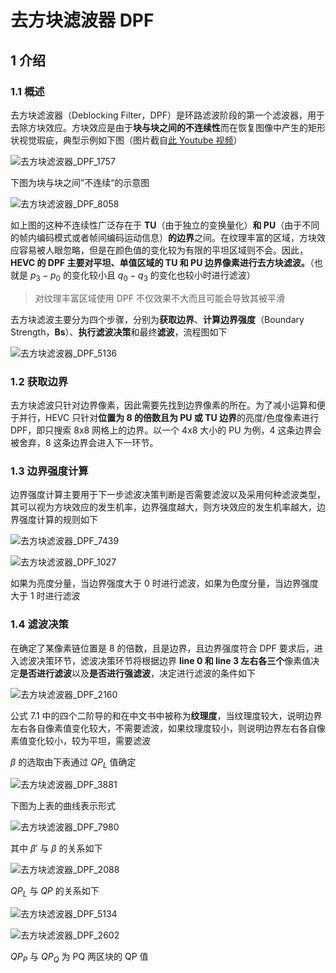 # 去方块滤波器 DPF

## 1 介绍

### 1.1 概述

去方块滤波器（Deblocking Filter，DPF）是环路滤波阶段的第一个滤波器，用于去除方块效应。方块效应是由于**块与块之间的不连续性**而在恢复图像中产生的矩形状视觉瑕疵，典型示例如下图（图片截自[此 Youtube 视频](https://www.youtube.com/watch?v=PKXIwixuA_E)）

![去方块滤波器_DPF_1757](markdown_images/%E5%8E%BB%E6%96%B9%E5%9D%97%E6%BB%A4%E6%B3%A2%E5%99%A8_DPF_1757.png)

下图为块与块之间”不连续“的示意图

![去方块滤波器_DPF_8058](markdown_images/%E5%8E%BB%E6%96%B9%E5%9D%97%E6%BB%A4%E6%B3%A2%E5%99%A8_DPF_8058.png)

如上图的这种不连续性广泛存在于 **TU**（由于独立的变换量化）**和 PU**（由于不同的帧内编码模式或者帧间编码运动信息）**的边界**之间。在纹理丰富的区域，方块效应容易被人眼忽略，但是在颜色值的变化较为有限的平坦区域则不会。因此，**HEVC 的 DPF 主要对平坦、单值区域的 TU 和 PU 边界像素进行去方块滤波。**（也就是 $p_3 - p_0$ 的变化较小且 $q_0 - q_3$ 的变化也较小时进行滤波）

> 对纹理丰富区域使用 DPF 不仅效果不大而且可能会导致其被平滑

去方块滤波主要分为四个步骤，分别为**获取边界**、**计算边界强度**（Boundary Strength，**Bs**）、**执行滤波决策**和最终**滤波**，流程图如下

![去方块滤波器_DPF_5136](markdown_images/%E5%8E%BB%E6%96%B9%E5%9D%97%E6%BB%A4%E6%B3%A2%E5%99%A8_DPF_5136.png)

### 1.2 获取边界

去方块滤波只针对边界像素，因此需要先找到边界像素的所在。为了减小运算和便于并行，HEVC 只针对**位置为 8 的倍数且为 PU 或 TU 边界**的亮度/色度像素进行 DPF，即只搜索 8x8 网格上的边界。以一个 4x8 大小的 PU 为例，4 这条边界会被舍弃，8 这条边界会进入下一环节。

### 1.3 边界强度计算

边界强度计算主要用于下一步滤波决策判断是否需要滤波以及采用何种滤波类型，其可以视为方块效应的发生机率，边界强度越大，则方块效应的发生机率越大，边界强度计算的规则如下

![去方块滤波器_DPF_7439](markdown_images/%E5%8E%BB%E6%96%B9%E5%9D%97%E6%BB%A4%E6%B3%A2%E5%99%A8_DPF_7439.png)

![去方块滤波器_DPF_1027](markdown_images/%E5%8E%BB%E6%96%B9%E5%9D%97%E6%BB%A4%E6%B3%A2%E5%99%A8_DPF_1027.png)

如果为亮度分量，当边界强度大于 0 时进行滤波，如果为色度分量，当边界强度大于 1 时进行滤波

### 1.4 滤波决策

在确定了某像素链位置是 8 的倍数，且是边界，且边界强度符合 DPF 要求后，进入滤波决策环节，滤波决策环节将根据边界 **line 0 和 line 3 左右各三个**像素值决定**是否进行滤波**以及**是否进行强滤波**，决定进行滤波的条件如下

![去方块滤波器_DPF_2160](markdown_images/%E5%8E%BB%E6%96%B9%E5%9D%97%E6%BB%A4%E6%B3%A2%E5%99%A8_DPF_2160.png)

公式 7.1 中的四个二阶导的和在中文书中被称为**纹理度**，当纹理度较大，说明边界左右各自像素值变化较大，不需要滤波，如果纹理度较小，则说明边界左右各自像素值变化较小，较为平坦，需要滤波

$\beta$ 的选取由下表通过 $QP_L$ 值确定

![去方块滤波器_DPF_3881](markdown_images/%E5%8E%BB%E6%96%B9%E5%9D%97%E6%BB%A4%E6%B3%A2%E5%99%A8_DPF_3881.png)

下图为上表的曲线表示形式

![去方块滤波器_DPF_7980](markdown_images/%E5%8E%BB%E6%96%B9%E5%9D%97%E6%BB%A4%E6%B3%A2%E5%99%A8_DPF_7980.png)

其中 $\beta'$ 与 $\beta$ 的关系如下

![去方块滤波器_DPF_2088](markdown_images/%E5%8E%BB%E6%96%B9%E5%9D%97%E6%BB%A4%E6%B3%A2%E5%99%A8_DPF_2088.png)

$QP_L$ 与 $QP$ 的关系如下

![去方块滤波器_DPF_5134](markdown_images/%E5%8E%BB%E6%96%B9%E5%9D%97%E6%BB%A4%E6%B3%A2%E5%99%A8_DPF_5134.png)

![去方块滤波器_DPF_2602](markdown_images/%E5%8E%BB%E6%96%B9%E5%9D%97%E6%BB%A4%E6%B3%A2%E5%99%A8_DPF_2602.png)

$QP_P$ 与 $QP_Q$ 为 PQ 两区块的 QP 值
